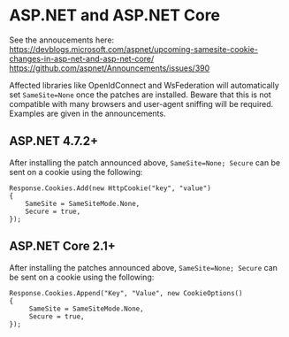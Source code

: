 # ASP.NET and ASP.NET Core

See the annoucements here: <br>
https://devblogs.microsoft.com/aspnet/upcoming-samesite-cookie-changes-in-asp-net-and-asp-net-core/ <br>
https://github.com/aspnet/Announcements/issues/390 <br>

Affected libraries like OpenIdConnect and WsFederation will automatically set `SameSite=None` once the patches are installed. Beware that this is not compatible with many browsers and user-agent sniffing will be required. Examples are given in the announcements.

## ASP.NET 4.7.2+
After installing the patch announced above, `SameSite=None; Secure` can be sent on a cookie using the following:
```
Response.Cookies.Add(new HttpCookie("key", "value")
{
    SameSite = SameSiteMode.None,
    Secure = true,
});
```


## ASP.NET Core 2.1+
After installing the patches announced above, `SameSite=None; Secure` can be sent on a cookie using the following:
```
Response.Cookies.Append("Key", "Value", new CookieOptions()
{
     SameSite = SameSiteMode.None,
     Secure = true,
});
```

